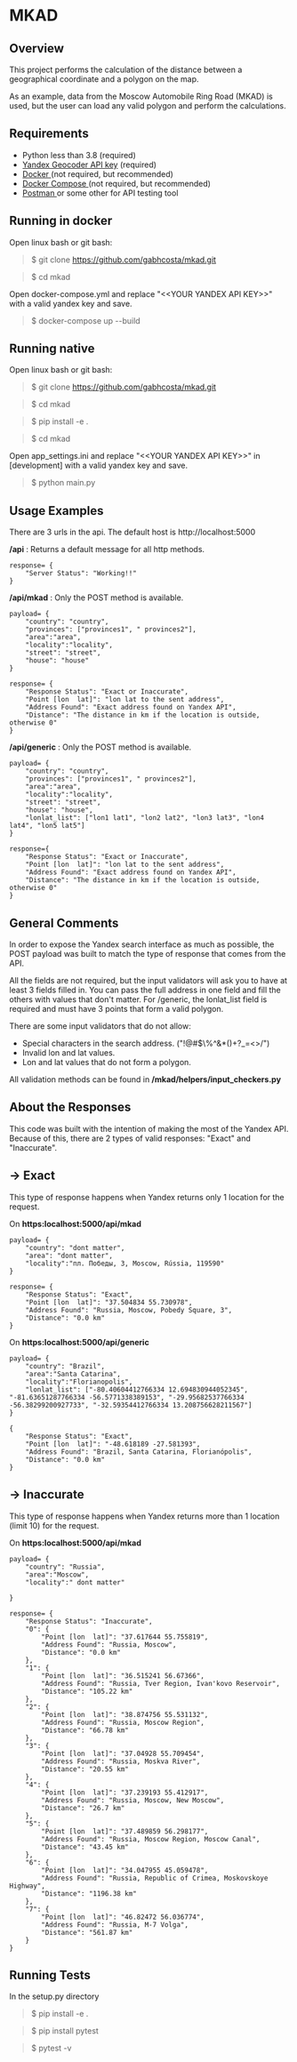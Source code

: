 # MKAD

## Overview
This project performs the calculation of the distance between a geographical coordinate and a polygon on the map.

As an example, data from the Moscow Automobile Ring Road (MKAD) is used, but the user can load any valid polygon and perform the calculations.

## Requirements
* Python less than 3.8 (required)
* <a href= "https://yandex.com/dev/maps/geocoder/"> Yandex Geocoder API key</a> (required)
* <a href="https://www.docker.com/"> Docker </a> (not required, but recommended)
* <a href= "https://docs.docker.com/compose/"> Docker Compose </a> (not required, but recommended)
* <a href="https://www.postman.com/downloads/"> Postman </a> or some other for API testing tool

## Running in docker
Open linux bash or git bash:
> $ git clone https://github.com/gabhcosta/mkad.git

> $ cd mkad

Open docker-compose.yml and replace "<\<YOUR YANDEX API KEY>>" with a valid yandex key and save.

> $ docker-compose up --build

## Running native
Open linux bash or git bash:
> $ git clone https://github.com/gabhcosta/mkad.git

> $ cd mkad

> $ pip install -e .

> $ cd mkad

Open app_settings.ini and replace "<\<YOUR YANDEX API KEY>>" in [development] with a valid yandex key and save.

> $ python main.py

## Usage Examples
There are 3 urls in the api. The default host is http://localhost:5000

**/api** : Returns a default message for all http methods.
```
response= {
    "Server Status": "Working!!"
}
```

**/api/mkad** : Only the POST method is available.
```
payload= {
    "country": "country",
    "provinces": ["provinces1", " provinces2"],
    "area":"area",
    "locality":"locality",
    "street": "street",
    "house": "house"
}
```
```
response= {
    "Response Status": "Exact or Inaccurate",
    "Point [lon  lat]": "lon lat to the sent address",
    "Address Found": "Exact address found on Yandex API",
    "Distance": "The distance in km if the location is outside, otherwise 0"
}
```
**/api/generic** : Only the POST method is available.
```
payload= {
    "country": "country",
    "provinces": ["provinces1", " provinces2"],
    "area":"area",
    "locality":"locality",
    "street": "street",
    "house": "house",
    "lonlat_list": ["lon1 lat1", "lon2 lat2", "lon3 lat3", "lon4 lat4", "lon5 lat5"]
}
```
```
response={
    "Response Status": "Exact or Inaccurate",
    "Point [lon  lat]": "lon lat to the sent address",
    "Address Found": "Exact address found on Yandex API",
    "Distance": "The distance in km if the location is outside, otherwise 0"
}
```
## General Comments

In order to expose the Yandex search interface as much as possible, the POST payload was built to match the type of response that comes from the API.

All the fields are not required, but the input validators will ask you to have at least 3 fields filled in. You can pass the full address in one field and fill the others with values that don't matter. For /generic, the lonlat_list field is required and must have 3 points that form a valid polygon.

There are some input validators that do not allow:

* Special characters in the search address. ("!@#$\\%^&*()+?_=<>/")
* Invalid lon and lat values.
* Lon and lat values that do not form a polygon.

All validation methods can be found in **/mkad/helpers/input_checkers.py**

## About the Responses

This code was built with the intention of making the most of the Yandex API. Because of this, there are 2 types of valid responses: "Exact" and "Inaccurate".

## -> Exact
This type of response happens when Yandex returns only 1 location for the request.

On **https:localhost:5000/api/mkad**
```
payload= {
    "country": "dont matter",
    "area": "dont matter",
    "locality":"пл. Победы, 3, Moscow, Rússia, 119590"
}
```
```
response= {
    "Response Status": "Exact",
    "Point [lon  lat]": "37.504834 55.730978",
    "Address Found": "Russia, Moscow, Pobedy Square, 3",
    "Distance": "0.0 km"
}
```
On **https:localhost:5000/api/generic**
```
payload= {
    "country": "Brazil",
    "area":"Santa Catarina",
    "locality":"Florianopolis",
    "lonlat_list": ["-80.40604412766334 12.694830944052345", "-81.63651287766334 -56.5771338389153", "-29.95682537766334 -56.38299200927733", "-32.59354412766334 13.208756628211567"]
}

```

```
{
    "Response Status": "Exact",
    "Point [lon  lat]": "-48.618189 -27.581393",
    "Address Found": "Brazil, Santa Catarina, Florianópolis",
    "Distance": "0.0 km"
}
```

## -> Inaccurate
This type of response happens when Yandex returns more than 1 location (limit 10) for the request.

On **https:localhost:5000/api/mkad**
```
payload= {
    "country": "Russia",
    "area":"Moscow",
    "locality":" dont matter"
    
}
```
```
response= {
    "Response Status": "Inaccurate",
    "0": {
        "Point [lon  lat]": "37.617644 55.755819",
        "Address Found": "Russia, Moscow",
        "Distance": "0.0 km"
    },
    "1": {
        "Point [lon  lat]": "36.515241 56.67366",
        "Address Found": "Russia, Tver Region, Ivan'kovo Reservoir",
        "Distance": "105.22 km"
    },
    "2": {
        "Point [lon  lat]": "38.874756 55.531132",
        "Address Found": "Russia, Moscow Region",
        "Distance": "66.78 km"
    },
    "3": {
        "Point [lon  lat]": "37.04928 55.709454",
        "Address Found": "Russia, Moskva River",
        "Distance": "20.55 km"
    },
    "4": {
        "Point [lon  lat]": "37.239193 55.412917",
        "Address Found": "Russia, Moscow, New Moscow",
        "Distance": "26.7 km"
    },
    "5": {
        "Point [lon  lat]": "37.489859 56.298177",
        "Address Found": "Russia, Moscow Region, Moscow Canal",
        "Distance": "43.45 km"
    },
    "6": {
        "Point [lon  lat]": "34.047955 45.059478",
        "Address Found": "Russia, Republic of Crimea, Moskovskoye Highway",
        "Distance": "1196.38 km"
    },
    "7": {
        "Point [lon  lat]": "46.82472 56.036774",
        "Address Found": "Russia, M-7 Volga",
        "Distance": "561.87 km"
    }
}
```

## Running Tests

In the setup.py directory

> $ pip install -e .

> $ pip install pytest

>$ pytest -v



